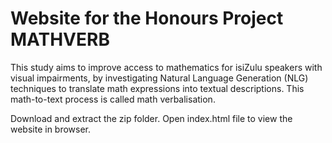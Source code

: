 # Website for the Honours Project MATHVERB

This study aims to improve access to mathematics for isiZulu speakers with visual impairments, by investigating Natural Language Generation (NLG) techniques to translate math expressions into textual descriptions. This math-to-text process is called math verbalisation.

Download and extract the zip folder.
Open index.html file to view the website in browser.
